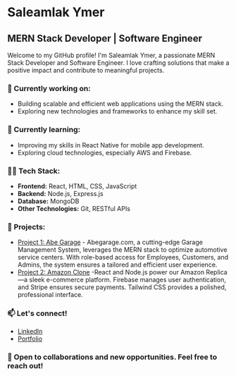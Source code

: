 # Saleamlak Ymer

## MERN Stack Developer | Software Engineer

Welcome to my GitHub profile! I'm Saleamlak Ymer, a passionate MERN Stack Developer and Software Engineer. I love crafting solutions that make a positive impact and contribute to meaningful projects.

### 🔭 Currently working on:
- Building scalable and efficient web applications using the MERN stack.
- Exploring new technologies and frameworks to enhance my skill set.

### 🌱 Currently learning:
- Improving my skills in React Native for mobile app development.
- Exploring cloud technologies, especially AWS and Firebase.

### 👨‍💻 Tech Stack:
- **Frontend:** React, HTML, CSS, JavaScript
- **Backend:** Node.js, Express.js
- **Database:** MongoDB
- **Other Technologies:** Git, RESTful APIs

### 🚀 Projects:
- [Project 1: Abe Garage](www.abegarageexpress.com) - Abegarage.com, a cutting-edge Garage Management System, leverages the MERN stack to optimize automotive service centers. With role-based access for Employees, Customers, and Admins, the system ensures a tailored and efficient user experience.
- [Project 2: Amazon Clone]((https://fifth-base-398400.web.app/)) -React and Node.js power our Amazon Replica—a sleek e-commerce platform. Firebase manages user authentication, and Stripe ensures secure payments. Tailwind CSS provides a polished, professional interface.

### 📫 Let's connect!
- [LinkedIn](https://www.linkedin.com/in/saleamlakendrias/)
- [Portfolio](https://saleamlakendrias.com/)


### 🤝 Open to collaborations and new opportunities. Feel free to reach out!
